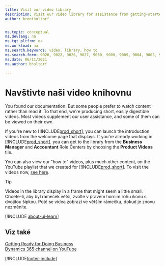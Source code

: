 ```yaml
---
title: Visit our video library
description: Visit our video library for assistance from getting-started videos that illustrate common "how to" tasks to subject matter product videos.
author: brentholtorf


ms.topic: conceptual
ms.devlang: na
ms.tgt_pltfrm: na
ms.workload: na
ms.search.keywords: video, library, how to
ms.search.form: 9020, 9022, 9026, 9027, 9030, 9000, 9009, 9004, 9005, 9024, 9006, 9007, 9010, 9016, 9017
ms.date: 06/11/2021
ms.author: bholtorf

---
```

# Navštivte naši video knihovnu

You found our documentation. But some people prefer to watch content rather than read it. To that end, we're producing short, easily digestible videos. Most videos supplement our user assistance, and some of them can be viewed on their own.

If you're new to [!INCLUDE[prod_short](includes/prod_short.md)], you can launch the introduction videos from the welcome page that displays. If you're already working in [!INCLUDE[prod_short](includes/prod_short.md)], you can get to the library from the **Business Manager** and **Accountant** Role Centers by choosing the **Product Videos** tile.

You can also view our "how to" videos, plus much other content, on the YouTube playlist that we created for [!INCLUDE[prod_short](includes/prod_short.md)]. To visit the videos now, [see here](https://go.microsoft.com/fwlink/?linkid=851533).

> [!Tip]  
> Videos in the library display in a frame that might seem a little small. Chcete-li, aby byl rámeček větší, zvolte v pravém horním rohu ikonu s dvojitou šipkou. Poté se videa zobrazí ve větším rámečku, dokud je znovu nezměníte.

[!INCLUDE [about-ui-learn](includes/about-ui-learn.md)]

## Viz také

[Getting Ready for Doing Business](ui-get-ready-business.md)  
[Dynamics 365 channel on YouTube](https://www.youtube.com/channel/UCJGCg4rB3QSs8y_1FquelBQ)


[!INCLUDE[footer-include](includes/footer-banner.md)]